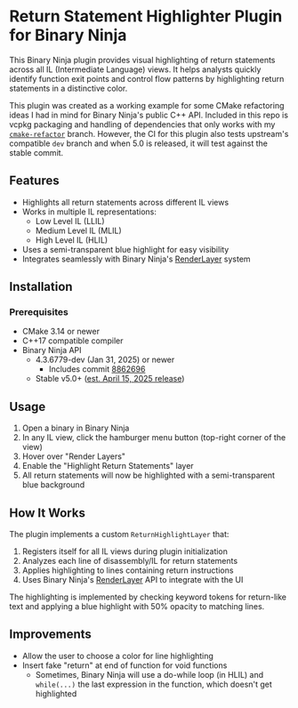 # Return Statement Highlighter Plugin for Binary Ninja

This Binary Ninja plugin provides visual highlighting of return statements across all IL (Intermediate Language) views. It helps analysts quickly identify function exit points and control flow patterns by highlighting return statements in a distinctive color.

This plugin was created as a working example for some CMake refactoring ideas I had in mind for Binary Ninja's public C++ API. Included in this repo is vcpkg packaging and handling of dependencies that only works with my [`cmake-refactor`](https://github.com/ekilmer/binaryninja-api/tree/cmake-refactor) branch. However, the CI for this plugin also tests upstream's compatible `dev` branch and when 5.0 is released, it will test against the stable commit.

## Features

- Highlights all return statements across different IL views
- Works in multiple IL representations:
  - Low Level IL (LLIL)
  - Medium Level IL (MLIL)
  - High Level IL (HLIL)
- Uses a semi-transparent blue highlight for easy visibility
- Integrates seamlessly with Binary Ninja's [RenderLayer](https://dev-api.binary.ninja/cpp/class_binary_ninja_1_1_render_layer.html) system

## Installation

### Prerequisites

- CMake 3.14 or newer
- C++17 compatible compiler
- Binary Ninja API
  - 4.3.6779-dev (Jan 31, 2025) or newer
    - Includes commit [8862696](https://github.com/Vector35/binaryninja-api/commit/8862696926173104957729683832591438161557)
  - Stable v5.0+ ([est. April 15, 2025 release](https://github.com/Vector35/binaryninja-api/milestone/23))

## Usage

1. Open a binary in Binary Ninja
2. In any IL view, click the hamburger menu button (top-right corner of the view)
3. Hover over "Render Layers"
4. Enable the "Highlight Return Statements" layer
5. All return statements will now be highlighted with a semi-transparent blue background

## How It Works

The plugin implements a custom `ReturnHighlightLayer` that:
1. Registers itself for all IL views during plugin initialization
2. Analyzes each line of disassembly/IL for return statements
3. Applies highlighting to lines containing return instructions
4. Uses Binary Ninja's [RenderLayer](https://dev-api.binary.ninja/cpp/class_binary_ninja_1_1_render_layer.html) API to integrate with the UI

The highlighting is implemented by checking keyword tokens for return-like text and applying a blue highlight with 50% opacity to matching lines.

## Improvements

- Allow the user to choose a color for line highlighting
- Insert fake "return" at end of function for void functions
  - Sometimes, Binary Ninja will use a do-while loop (in HLIL) and `while(...)` the last expression in the function, which doesn't get highlighted

